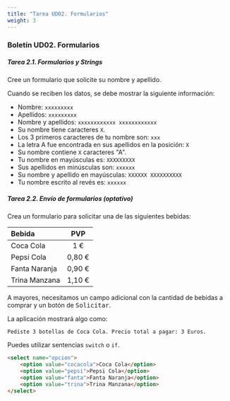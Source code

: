 ```yaml
---
title: "Tarea UD02. Formularios"
weight: 3
---
```


### Boletín UD02. Formularios

##### Tarea 2.1. Formularios y Strings

Cree un formulario que solicite su nombre y apellido.

Cuando se reciben los datos, se debe mostrar la siguiente información:

- Nombre: `xxxxxxxxx`
- Apellidos: `xxxxxxxxx`
- Nombre y apellidos: `xxxxxxxxxxxx xxxxxxxxxxxx`
- Su nombre tiene caracteres `X`.
- Los 3 primeros caracteres de tu nombre son: `xxx`
- La letra A fue encontrada en sus apellidos en la posición: `X`
- Su nombre contiene `X` caracteres "A".
- Tu nombre en mayúsculas es: `XXXXXXXXX`
- Sus apellidos en minúsculas son: `xxxxxx`
- Su nombre y apellido en mayúsculas: `XXXXXX XXXXXXXXXX`
- Tu nombre escrito al revés es: `xxxxxx`


##### Tarea 2.2. Envío de formularios (optativo)

Crea un formulario para solicitar una de las siguientes bebidas:

Bebida|PVP
:-|:-:
Coca Cola|1 €
Pepsi Cola|0,80 €
Fanta Naranja|0,90 €
Trina Manzana|1,10 €

A mayores, necesitamos un campo adicional con la cantidad de bebidas a comprar y un botón de <kbd>Solicitar</kbd>.

La aplicación mostrará algo como:

```
Pediste 3 botellas de Coca Cola. Precio total a pagar: 3 Euros.
```
Puedes utilizar sentencias `switch` o `if`.

```html
<select name="opcion">
    <option value="cocacola">Coca Cola</option>
    <option value="pepsi">Pepsi Cola</option>
    <option value="fanta">Fanta Naranja</option>
    <option value="trina">Trina Manzana</option>
</select>
```